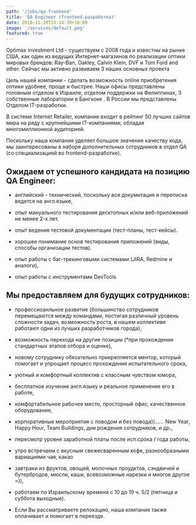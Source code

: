 ```yaml
---
path: '/jobs/qa-frontend'
title: 'QA Engineer (frontend-разработка)'
date: 2018-11-28T15:14:39+10:00
image: '/services/default.png'
featured: true
---
```


Optimax investment Ltd - существуем с 2008 года и известны на рынке США, как один из ведущих Интернет-магазинов по реализации оптики мировых брендов: Ray-Ban, Oakley, Calvin Klein, DVF и Tom Ford and other. Сейчас мы активно развиваем 3 наших основных проекта

Цель нашей компании - сделать возможность online приобретения оптики удобнее, проще и быстрее. Наши офисы представлены головным отделом в Израиле, отделом поддержки на Филиппинах, 3 собственные лаборатории в Бангкоке . В России мы представлены Отделом IT-разработки.

В системе Internet Retailer, компания входит в рейтинг 50 лучших сайтов мира на ряду с крупнейшими IT-компаниями, обладая многомиллионной аудиторией.

Поскольку наша компания уделяет большое значение качеству кода, мы заинтересованы в наборе дополнительных сотрудников в отдел QA (cо специализацией во frontend-разработке).

## Ожидаем от успешного кандидата на позицию QA Engineer:

- английский - технический, поскольку вся докумнтация и переписка ведется на англ.языке,

- опыт мануального тестирования десктопных и/или веб-приложений не менее 2-х лет.

- опыт ведения тестовой документации (тест-планы, тест-кейсы).

- хорошее понимание основ тестирования приложений (виды, способы организации тестов).

- опыт работы с баг-трекинговыми системами (JIRA, Redmine и аналоги),

- опыт работы с инструментами DevTools

## Мы предоставляем для будущих сотрудников:

- профессиоанльное развитие (большинство сотрудников перемещаются между командами, постигая различный уровень сложности задач, возможность роста, в нашем коллективе работают одни из лучших разработчиков города),

- возможность перехода на другие позиции (*при прохождении стандартных этапов отбора и оценке),

- новому сотруднику обязательно прикрепляется ментор, который помогает и упрощает процесс прохождения испытательного срока,

- уютный и комфортный коллектив с классным чувством юмора,

- бесплатное изучение англ.языку и реальное применение его в работе,

- комфортабельное рабочее место, просторный офис, качественное оборудование,

- корпоративные мероприятия с поводом и без повода))...... New Year, Happy Hour, Team Buildings, дни рождения сотрудников, и др.,

- пересмотр уровня заработной платы после исп.срока / года работы,

- утро встречаем с вкусным свежесваренным кофе, разнообразными вариациями чая, какао

- завтраки из фруктов, овощей, молочных проудктов, сэндвичей и бутербродов, мюсли, каши, всевозможные нарезки и многое другое =)),

- работаем по Израильскому времени с 10 до 19 ч. 5/2 (пятница и суббота выходные).

* Если Вы рассматриваете релокацию, наша компания также оплачивает и помогает в переезде.
